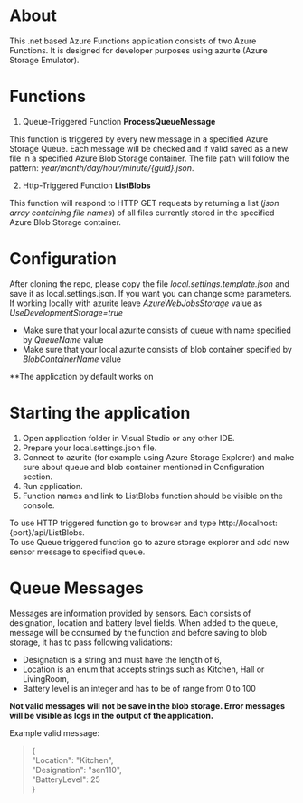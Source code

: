 # About

This .net based Azure Functions application consists of two Azure Functions. It is designed for developer purposes using azurite (Azure Storage Emulator).


# Functions

1. Queue-Triggered Function **ProcessQueueMessage**  

This function is triggered by every new message in a specified Azure Storage Queue. Each message will be checked and if valid saved as a new file in a specified Azure Blob Storage container. The file path will follow the pattern: *year/month/day/hour/minute/{guid}.json*.

2. Http-Triggered Function **ListBlobs**  

This function will respond to HTTP GET requests by returning a list (*json array containing file names*) of all files currently stored in the specified Azure Blob Storage container.

# Configuration

After cloning the repo, please copy the file *local.settings.template.json* and save it as local.settings.json. If you want you can change some parameters. If working locally with azurite leave *AzureWebJobsStorage* value as  *UseDevelopmentStorage=true*

- Make sure that your local azurite consists of queue with name specified by *QueueName* value
- Make sure that your local azurite consists of blob container specified by *BlobContainerName* value

**The application by default works on 

# Starting the application

1. Open application folder in Visual Studio or any other IDE.
2. Prepare your local.settings.json file.
3. Connect to azurite (for example using Azure Storage Explorer) and make sure about queue and blob container mentioned in Configuration section.
4. Run application.
5. Function names and link to ListBlobs function should be visible on the console.

To use HTTP triggered function go to browser and type http://localhost:{port}/api/ListBlobs.  
To use Queue triggered function go to azure storage explorer and add new sensor message to specified queue.



# Queue Messages

Messages are information provided by sensors. Each consists of designation, location and battery level fields. When added to the queue, message will be consumed by the function and before saving to blob storage, it has 
to pass following validations: 

- Designation is a string and must have the length of 6, 
- Location is an enum that accepts strings such as Kitchen, Hall or LivingRoom,
- Battery level is an integer and has to be of range from 0 to 100 

**Not valid messages will not be save in the blob storage. Error messages will be visible as logs in the output of the application.**

Example valid message:

> {  
>"Location": "Kitchen",  
>"Designation": "sen110",  
>"BatteryLevel": 25  
>}     
